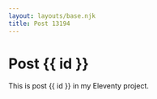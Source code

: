 ```yaml
---
layout: layouts/base.njk
title: Post 13194
---
```


# Post {{ id }}

This is post {{ id }} in my Eleventy project.
